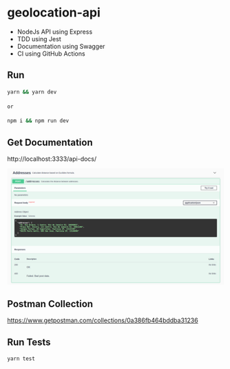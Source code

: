 # geolocation-api

- NodeJs API using Express
- TDD using Jest
- Documentation using Swagger
- CI using GitHub Actions

## Run

```bash
yarn && yarn dev

or

npm i && npm run dev
```

## Get Documentation

http://localhost:3333/api-docs/

![](./img/swagger.png)

## Postman Collection

https://www.getpostman.com/collections/0a386fb464bddba31236

## Run Tests

```bash
yarn test
```
